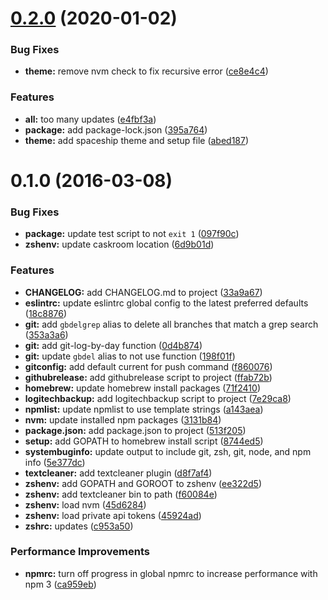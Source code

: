 # [0.2.0](https://github.com/psyrendust/.dotfiles/compare/v0.1.0...v0.2.0) (2020-01-02)


### Bug Fixes

* **theme:** remove nvm check to fix recursive error ([ce8e4c4](https://github.com/psyrendust/.dotfiles/commit/ce8e4c4a0aa8ac7b9f5d5ccadea6f9a16b1de08b))


### Features

* **all:** too many updates ([e4fbf3a](https://github.com/psyrendust/.dotfiles/commit/e4fbf3afbd059f5571cf8fa009444904b09ec413))
* **package:** add package-lock.json ([395a764](https://github.com/psyrendust/.dotfiles/commit/395a7641d5cdc370eb18cdced0411ee2c205e14b))
* **theme:** add spaceship theme and setup file ([abed187](https://github.com/psyrendust/.dotfiles/commit/abed187f38cfd42aba3f8d01ec6c017c68f40985))



<a name="0.1.0"></a>
# 0.1.0 (2016-03-08)


### Bug Fixes

* **package:** update test script to not `exit 1` ([097f90c](https://github.com/psyrendust/.dotfiles/commit/097f90c))
* **zshenv:** update caskroom location ([6d9b01d](https://github.com/psyrendust/.dotfiles/commit/6d9b01d))

### Features

* **CHANGELOG:** add CHANGELOG.md to project ([33a9a67](https://github.com/psyrendust/.dotfiles/commit/33a9a67))
* **eslintrc:** update eslintrc global config to the latest preferred defaults ([18c8876](https://github.com/psyrendust/.dotfiles/commit/18c8876))
* **git:** add `gbdelgrep` alias to delete all branches that match a grep search ([353a3a6](https://github.com/psyrendust/.dotfiles/commit/353a3a6))
* **git:** add git-log-by-day function ([0d4b874](https://github.com/psyrendust/.dotfiles/commit/0d4b874))
* **git:** update `gbdel` alias to not use function ([198f01f](https://github.com/psyrendust/.dotfiles/commit/198f01f))
* **gitconfig:** add default current for push command ([f860076](https://github.com/psyrendust/.dotfiles/commit/f860076))
* **githubrelease:** add githubrelease script to project ([ffab72b](https://github.com/psyrendust/.dotfiles/commit/ffab72b))
* **homebrew:** update homebrew install packages ([71f2410](https://github.com/psyrendust/.dotfiles/commit/71f2410))
* **logitechbackup:** add logitechbackup script to project ([7e29ca8](https://github.com/psyrendust/.dotfiles/commit/7e29ca8))
* **npmlist:** update npmlist to use template strings ([a143aea](https://github.com/psyrendust/.dotfiles/commit/a143aea))
* **nvm:** update installed npm packages ([3131b84](https://github.com/psyrendust/.dotfiles/commit/3131b84))
* **package.json:** add package.json to project ([513f205](https://github.com/psyrendust/.dotfiles/commit/513f205))
* **setup:** add GOPATH to homebrew install script ([8744ed5](https://github.com/psyrendust/.dotfiles/commit/8744ed5))
* **systembuginfo:** update output to include git, zsh, git, node, and npm info ([5e377dc](https://github.com/psyrendust/.dotfiles/commit/5e377dc))
* **textcleaner:** add textcleaner plugin ([d8f7af4](https://github.com/psyrendust/.dotfiles/commit/d8f7af4))
* **zshenv:** add GOPATH and GOROOT to zshenv ([ee322d5](https://github.com/psyrendust/.dotfiles/commit/ee322d5))
* **zshenv:** add textcleaner bin to path ([f60084e](https://github.com/psyrendust/.dotfiles/commit/f60084e))
* **zshenv:** load nvm ([45d6284](https://github.com/psyrendust/.dotfiles/commit/45d6284))
* **zshenv:** load private api tokens ([45924ad](https://github.com/psyrendust/.dotfiles/commit/45924ad))
* **zshrc:** updates ([c953a50](https://github.com/psyrendust/.dotfiles/commit/c953a50))

### Performance Improvements

* **npmrc:** turn off progress in global npmrc to increase performance with npm 3 ([ca959eb](https://github.com/psyrendust/.dotfiles/commit/ca959eb))



